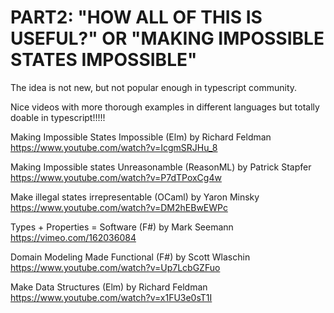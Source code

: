 # PART2: "HOW ALL OF THIS IS USEFUL?" OR "MAKING IMPOSSIBLE STATES IMPOSSIBLE"

The idea is not new, but not popular enough in typescript community.

Nice videos with more thorough examples in different languages but totally doable in typescript!!!!!

Making Impossible States Impossible (Elm) by Richard Feldman
https://www.youtube.com/watch?v=IcgmSRJHu_8

Making Impossible states Unreasonamble (ReasonML) by Patrick Stapfer
https://www.youtube.com/watch?v=P7dTPoxCg4w

Make illegal states irrepresentable (OCaml) by Yaron Minsky
https://www.youtube.com/watch?v=DM2hEBwEWPc

Types + Properties = Software (F#) by Mark Seemann
https://vimeo.com/162036084

Domain Modeling Made Functional (F#) by Scott Wlaschin
https://www.youtube.com/watch?v=Up7LcbGZFuo

Make Data Structures (Elm) by Richard Feldman
https://www.youtube.com/watch?v=x1FU3e0sT1I
